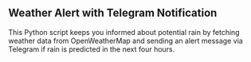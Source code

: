 ## **Weather Alert with Telegram Notification**

This Python script keeps you informed about potential rain by fetching weather data from OpenWeatherMap and sending an alert message via Telegram if rain is predicted in the next four hours.